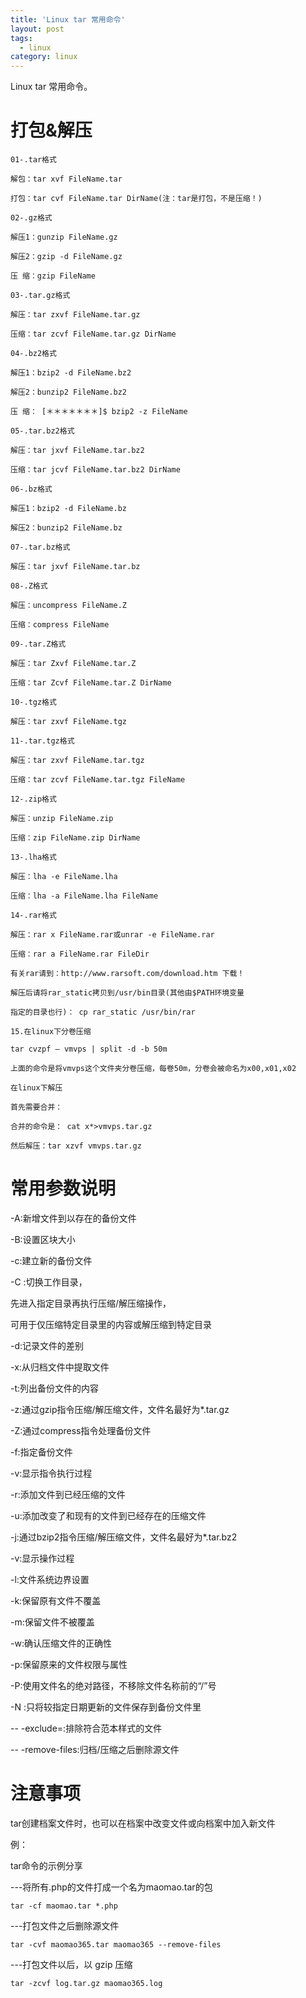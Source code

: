 ```yaml
---
title: 'Linux tar 常用命令'
layout: post
tags:
  - linux
category: linux
---
```

Linux tar 常用命令。

<!--more-->

# 打包&解压
```shell
01-.tar格式

解包：tar xvf FileName.tar

打包：tar cvf FileName.tar DirName(注：tar是打包，不是压缩！)

02-.gz格式

解压1：gunzip FileName.gz

解压2：gzip -d FileName.gz

压 缩：gzip FileName

03-.tar.gz格式

解压：tar zxvf FileName.tar.gz

压缩：tar zcvf FileName.tar.gz DirName

04-.bz2格式

解压1：bzip2 -d FileName.bz2

解压2：bunzip2 FileName.bz2

压 缩： [＊＊＊＊＊＊＊]$ bzip2 -z FileName

05-.tar.bz2格式

解压：tar jxvf FileName.tar.bz2

压缩：tar jcvf FileName.tar.bz2 DirName

06-.bz格式

解压1：bzip2 -d FileName.bz

解压2：bunzip2 FileName.bz

07-.tar.bz格式

解压：tar jxvf FileName.tar.bz

08-.Z格式

解压：uncompress FileName.Z

压缩：compress FileName

09-.tar.Z格式

解压：tar Zxvf FileName.tar.Z

压缩：tar Zcvf FileName.tar.Z DirName

10-.tgz格式

解压：tar zxvf FileName.tgz

11-.tar.tgz格式

解压：tar zxvf FileName.tar.tgz

压缩：tar zcvf FileName.tar.tgz FileName

12-.zip格式

解压：unzip FileName.zip

压缩：zip FileName.zip DirName

13-.lha格式

解压：lha -e FileName.lha

压缩：lha -a FileName.lha FileName

14-.rar格式

解压：rar x FileName.rar或unrar -e FileName.rar

压缩：rar a FileName.rar FileDir

有关rar请到：http://www.rarsoft.com/download.htm 下载！

解压后请将rar_static拷贝到/usr/bin目录(其他由$PATH环境变量

指定的目录也行)： cp rar_static /usr/bin/rar

15.在linux下分卷压缩

tar cvzpf – vmvps | split -d -b 50m

上面的命令是将vmvps这个文件夹分卷压缩，每卷50m，分卷会被命名为x00,x01,x02

在linux下解压

首先需要合并：

合并的命令是： cat x*>vmvps.tar.gz

然后解压：tar xzvf vmvps.tar.gz
```


# 常用参数说明

-A:新增文件到以存在的备份文件

-B:设置区块大小

-c:建立新的备份文件

-C :切换工作目录，

先进入指定目录再执行压缩/解压缩操作，

可用于仅压缩特定目录里的内容或解压缩到特定目录

-d:记录文件的差别

-x:从归档文件中提取文件

-t:列出备份文件的内容

-z:通过gzip指令压缩/解压缩文件，文件名最好为*.tar.gz

-Z:通过compress指令处理备份文件

-f:指定备份文件

-v:显示指令执行过程

-r:添加文件到已经压缩的文件

-u:添加改变了和现有的文件到已经存在的压缩文件

-j:通过bzip2指令压缩/解压缩文件，文件名最好为*.tar.bz2

-v:显示操作过程

-l:文件系统边界设置

-k:保留原有文件不覆盖

-m:保留文件不被覆盖

-w:确认压缩文件的正确性

-p:保留原来的文件权限与属性

-P:使用文件名的绝对路径，不移除文件名称前的“/”号

-N :只将较指定日期更新的文件保存到备份文件里

-- -exclude=:排除符合范本样式的文件

-- -remove-files:归档/压缩之后删除源文件

# 注意事项

tar创建档案文件时，也可以在档案中改变文件或向档案中加入新文件

例：

tar命令的示例分享

---将所有.php的文件打成一个名为maomao.tar的包

```
tar -cf maomao.tar *.php
```


---打包文件之后删除源文件

```
tar -cvf maomao365.tar maomao365 --remove-files
```


---打包文件以后，以 gzip 压缩

```
tar -zcvf log.tar.gz maomao365.log
```
